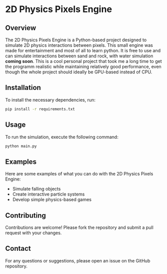# 2D Physics Pixels Engine

## Overview
The 2D Physics Pixels Engine is a Python-based project designed to simulate 2D physics interactions between pixels. This small engine was made for entertainment and most of all to learn python. It is free to use and can simulate interactions between sand and rock, with water simulation **coming soon**. This is a cool personal project that took me a long time to get the programm realistic while maintaining relatively good performance, even though the whole project should ideally be GPU-based instead of CPU.

## Installation
To install the necessary dependencies, run:
```bash
pip install -r requirements.txt
```

## Usage
To run the simulation, execute the following command:
```bash
python main.py
```

## Examples
Here are some examples of what you can do with the 2D Physics Pixels Engine:
- Simulate falling objects
- Create interactive particle systems
- Develop simple physics-based games

## Contributing
Contributions are welcome! Please fork the repository and submit a pull request with your changes.

## Contact
For any questions or suggestions, please open an issue on the GitHub repository.

